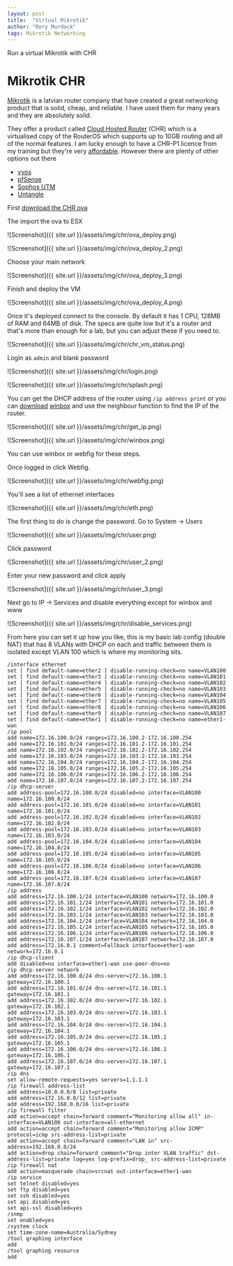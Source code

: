 ```yaml
---
layout: post
title:  "Virtual Mikrotik"
author: "Rory Murdock"
tags: Mikrotik Networking
---
```


Run a virtual Mikrotik with CHR

# Mikrotik CHR

[Mikrotik](https://mikrotik.com/) is a latvian router company that have created a great networking product that is solid, cheap, and reliable. I have used them for many years and they are absolutely solid.

They offer a product called [Cloud Hosted Router](https://wiki.mikrotik.com/wiki/Manual:CHR) (CHR) which is a virtualised copy of the RouterOS which supports up to 10GB routing and all of the normal features. I am lucky enough to have a CHR-P1 licence from my training but they're very [affordable](https://wiki.mikrotik.com/wiki/Manual:CHR#Paid_licenses). However there are plenty of other options out there

* [vyos](https://www.vyos.io/)
* [pfSense](https://www.pfsense.org/download/)
* [Sophos UTM](https://www.sophos.com/en-us/products/free-tools/sophos-utm-home-edition.aspx)
* [Untangle](https://www.untangle.com/get-untangle/)

First [download the CHR ova](https://mikrotik.com/download#chr)

The import the ova to ESX

![Screenshot]({{ site.url }}/assets/img/chr/ova_deploy.png)

![Screenshot]({{ site.url }}/assets/img/chr/ova_deploy_2.png)

Choose your main network

![Screenshot]({{ site.url }}/assets/img/chr/ova_deploy_3.png)

Finish and deploy the VM

![Screenshot]({{ site.url }}/assets/img/chr/ova_deploy_4.png)

Once it's deployed connect to the console. By default it has 1 CPU, 128MB of RAM and 64MB of disk. The specs are quite low but it's a router and that's more than enough for a lab, but you can adjust these if you need to.

![Screenshot]({{ site.url }}/assets/img/chr/chr_vm_status.png)

Login as `admin` and blank password

![Screenshot]({{ site.url }}/assets/img/chr/login.png)

![Screenshot]({{ site.url }}/assets/img/chr/splash.png)

You can get the DHCP address of the router using `/ip address print` or you can [download](https://mt.lv/winbox64) [winbox](https://wiki.mikrotik.com/wiki/Manual:Winbox) and use the neighbour function to find the IP of the router.

![Screenshot]({{ site.url }}/assets/img/chr/get_ip.png)

![Screenshot]({{ site.url }}/assets/img/chr/winbox.png)

You can use winbox or webfig for these steps.

Once logged in click Webfig.

![Screenshot]({{ site.url }}/assets/img/chr/webfig.png)

You'll see a list of ethernet interfaces

![Screenshot]({{ site.url }}/assets/img/chr/eth.png)

The first thing to do is change the password. Go to System -> Users

![Screenshot]({{ site.url }}/assets/img/chr/user.png)

Click password

![Screenshot]({{ site.url }}/assets/img/chr/user_2.png)

Enter your new password and click apply

![Screenshot]({{ site.url }}/assets/img/chr/user_3.png)

Next go to IP -> Services and disable everything except for winbox and www

![Screenshot]({{ site.url }}/assets/img/chr/disable_services.png)

From here you can set it up how you like, this is my basic lab config (double NAT) that has 8 VLANs with DHCP on each and traffic between them is isolated except VLAN 100 which is where my monitoring sits.

```shell
/interface ethernet
set [ find default-name=ether2 ] disable-running-check=no name=VLAN100
set [ find default-name=ether3 ] disable-running-check=no name=VLAN101
set [ find default-name=ether4 ] disable-running-check=no name=VLAN102
set [ find default-name=ether5 ] disable-running-check=no name=VLAN103
set [ find default-name=ether6 ] disable-running-check=no name=VLAN104
set [ find default-name=ether7 ] disable-running-check=no name=VLAN105
set [ find default-name=ether8 ] disable-running-check=no name=VLAN106
set [ find default-name=ether9 ] disable-running-check=no name=VLAN107
set [ find default-name=ether1 ] disable-running-check=no name=ether1-wan
/ip pool
add name=172.16.100.0/24 ranges=172.16.100.2-172.16.100.254
add name=172.16.101.0/24 ranges=172.16.101.2-172.16.101.254
add name=172.16.102.0/24 ranges=172.16.102.2-172.16.102.254
add name=172.16.103.0/24 ranges=172.16.103.2-172.16.103.254
add name=172.16.104.0/24 ranges=172.16.104.2-172.16.104.254
add name=172.16.105.0/24 ranges=172.16.105.2-172.16.105.254
add name=172.16.106.0/24 ranges=172.16.106.2-172.16.106.254
add name=172.16.107.0/24 ranges=172.16.107.2-172.16.107.254
/ip dhcp-server
add address-pool=172.16.100.0/24 disabled=no interface=VLAN100 name=172.16.100.0/24
add address-pool=172.16.101.0/24 disabled=no interface=VLAN101 name=172.16.101.0/24
add address-pool=172.16.102.0/24 disabled=no interface=VLAN102 name=172.16.102.0/24
add address-pool=172.16.103.0/24 disabled=no interface=VLAN103 name=172.16.103.0/24
add address-pool=172.16.104.0/24 disabled=no interface=VLAN104 name=172.16.104.0/24
add address-pool=172.16.105.0/24 disabled=no interface=VLAN105 name=172.16.105.0/24
add address-pool=172.16.106.0/24 disabled=no interface=VLAN106 name=172.16.106.0/24
add address-pool=172.16.107.0/24 disabled=no interface=VLAN107 name=172.16.107.0/24
/ip address
add address=172.16.100.1/24 interface=VLAN100 network=172.16.100.0
add address=172.16.101.1/24 interface=VLAN101 network=172.16.101.0
add address=172.16.102.1/24 interface=VLAN102 network=172.16.102.0
add address=172.16.103.1/24 interface=VLAN103 network=172.16.103.0
add address=172.16.104.1/24 interface=VLAN104 network=172.16.104.0
add address=172.16.105.1/24 interface=VLAN105 network=172.16.105.0
add address=172.16.106.1/24 interface=VLAN106 network=172.16.106.0
add address=172.16.107.1/24 interface=VLAN107 network=172.16.107.0
add address=172.16.0.1 comment=Fallback interface=ether1-wan network=172.16.0.1
/ip dhcp-client
add disabled=no interface=ether1-wan use-peer-dns=no
/ip dhcp-server network
add address=172.16.100.0/24 dns-server=172.16.100.1 gateway=172.16.100.1
add address=172.16.101.0/24 dns-server=172.16.101.1 gateway=172.16.101.1
add address=172.16.102.0/24 dns-server=172.16.102.1 gateway=172.16.102.1
add address=172.16.103.0/24 dns-server=172.16.103.1 gateway=172.16.103.1
add address=172.16.104.0/24 dns-server=172.16.104.1 gateway=172.16.104.1
add address=172.16.105.0/24 dns-server=172.16.105.1 gateway=172.16.105.1
add address=172.16.106.0/24 dns-server=172.16.106.1 gateway=172.16.106.1
add address=172.16.107.0/24 dns-server=172.16.107.1 gateway=172.16.107.1
/ip dns
set allow-remote-requests=yes servers=1.1.1.1
/ip firewall address-list
add address=10.0.0.0/8 list=private
add address=172.16.0.0/12 list=private
add address=192.168.0.0/16 list=private
/ip firewall filter
add action=accept chain=forward comment="Monitoring allow all" in-interface=VLAN100 out-interface=all-ethernet
add action=accept chain=forward comment="Monitoring allow ICMP" protocol=icmp src-address-list=private
add action=accept chain=forward comment="LAN in" src-address=192.168.0.0/24
add action=drop chain=forward comment="Drop inter VLAN traffic" dst-address-list=private log=yes log-prefix=drop_ src-address-list=private
/ip firewall nat
add action=masquerade chain=srcnat out-interface=ether1-wan
/ip service
set telnet disabled=yes
set ftp disabled=yes
set ssh disabled=yes
set api disabled=yes
set api-ssl disabled=yes
/snmp
set enabled=yes
/system clock
set time-zone-name=Australia/Sydney
/tool graphing interface
add
/tool graphing resource
add
```